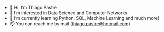 - 👋 Hi, I’m Thiago Pastre
- 👀 I’m interested in Data Science and Computer Networks
- 🌱 I’m currently learning Python, SQL, Machine Learning and much more!
- 📫 You can reach me by mail (thiago.pastre@hotmail.com)

<!---
thiagopastre/thiagopastre is a ✨ special ✨ repository because its `README.md` (this file) appears on your GitHub profile.
You can click the Preview link to take a look at your changes.
--->
